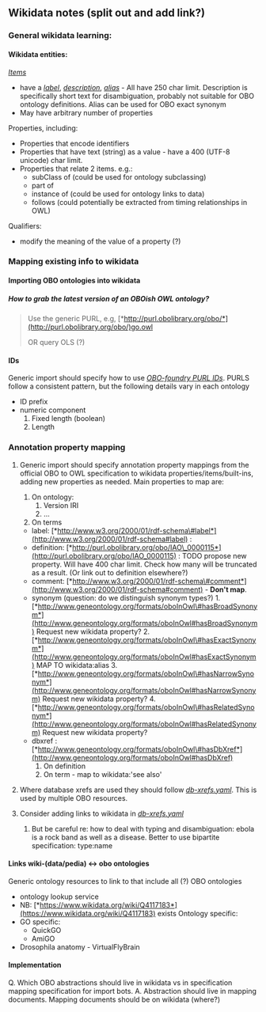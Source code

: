 Wikidata notes (split out and add link?)
----------------------------------------

### General wikidata learning: 

#### Wikidata entities:

[*Items*](https://www.wikidata.org/wiki/Help:Items)
-   have a [*label*](https://www.wikidata.org/wiki/Help:Label), [*description*](https://www.wikidata.org/wiki/Help:Description), [*alias*](https://www.wikidata.org/wiki/Help:alias) - All have 250 char limit. Description is specifically short text for disambiguation, probably not suitable for OBO ontology definitions. Alias can be used for OBO exact synonym
-   May have arbitrary number of properties

Properties, including:
-   Properties that encode identifiers
-   Properties that have text (string) as a value - have a 400 (UTF-8 unicode) char limit.
-   Properties that relate 2 items. e.g.:
    -   subClass of (could be used for ontology subclassing)
    -   part of
    -   instance of (could be used for ontology links to data)
    -   follows (could potentially be extracted from timing relationships in OWL)

Qualifiers:
-   modify the meaning of the value of a property (?)

### Mapping existing info to wikidata

#### Importing OBO ontologies into wikidata

##### How to grab the latest version of an OBOish OWL ontology?
> Use the generic PURL, e.g, [*http://purl.obolibrary.org/obo/*](http://purl.obolibrary.org/obo/)go.owl
>
> OR query OLS (?)

#### IDs

Generic import should specify how to use [*OBO-foundry PURL IDs*](http://obofoundry.org/id-policy.html). 
PURLS follow a consistent pattern, but the following details vary in each ontology
 *  ID prefix
 *  numeric component
    1.  Fixed length (boolean)
    2.  Length

### Annotation property mapping
1.  Generic import should specify annotation property mappings from the official OBO to OWL specification to wikidata properties/items/built-ins, adding new properties as needed. Main properties to map are:
    1.  On ontology:
        1.  Version IRI
        2.  ...
    2.  On terms
      -   label: [*http://www.w3.org/2000/01/rdf-schema\#label*](http://www.w3.org/2000/01/rdf-schema#label) :
      -   definition: [*http://purl.obolibrary.org/obo/IAO\_0000115*](http://purl.obolibrary.org/obo/IAO_0000115) : TODO propose new property. Will have 400 char limit. Check how many will be truncated as a result. (Or link out to definition elsewhere?)
      -   comment: [*http://www.w3.org/2000/01/rdf-schema\#comment*](http://www.w3.org/2000/01/rdf-schema#comment) - **Don't map**.
      -   synonym (question: do we distinguish synonym types?)
         1.  [*http://www.geneontology.org/formats/oboInOwl\#hasBroadSynonym*](http://www.geneontology.org/formats/oboInOwl#hasBroadSynonym) Request new wikidata property?
         2.  [*http://www.geneontology.org/formats/oboInOwl\#hasExactSynonym*](http://www.geneontology.org/formats/oboInOwl#hasExactSynonym) MAP TO wikidata:alias
         3.  [*http://www.geneontology.org/formats/oboInOwl\#hasNarrowSynonym*](http://www.geneontology.org/formats/oboInOwl#hasNarrowSynonym) Request new wikidata property?
         4.  [*http://www.geneontology.org/formats/oboInOwl\#hasRelatedSynonym*](http://www.geneontology.org/formats/oboInOwl#hasRelatedSynonym) Request new wikidata property?
      - dbxref :[*http://www.geneontology.org/formats/oboInOwl\#hasDbXref*](http://www.geneontology.org/formats/oboInOwl#hasDbXref)
        1.  On definition
        2.  On term - map to wikidata:'see also'

1.  Where database xrefs are used they should follow [*db-xrefs.yaml*](https://github.com/geneontology/go-site/blob/master/metadata/db-xrefs.yaml). This is used by multiple OBO resources.
2.  Consider adding links to wikidata in [*db-xrefs.yaml*](https://github.com/geneontology/go-site/blob/master/metadata/db-xrefs.yaml)

    1.  But be careful re: how to deal with typing and disambiguation: ebola is a rock band as well as a disease. Better to use bipartite specification: type:name

#### Links wiki-(data/pedia) &lt;-&gt; obo ontologies

Generic ontology resources to link to that include all (?) OBO ontologies
-   ontology lookup service
-   NB: [*https://www.wikidata.org/wiki/Q4117183*](https://www.wikidata.org/wiki/Q4117183) exists
Ontology specific:
  - GO specific:
    - QuickGO
    - AmiGO
  -  Drosophila anatomy
    - VirtualFlyBrain

#### Implementation 

Q. Which OBO abstractions should live in wikidata vs in specification mapping specification for import bots.
A. Abstraction should live in mapping documents.  Mapping documents should be on wikidata (where?)

